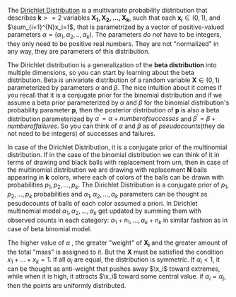 The [Dirichlet Distribution](https://en.wikipedia.org/wiki/Dirichlet_distribution) is a multivariate probability distribution that describes $\mathbf{k}>=2$ variables $\mathbf{X_1,X_2,...,X_k}$, such that each $\mathbf{x_i} \in (0,1)$, and $\sum_{i=1}^{N}x_i=1$, that is parametrized by a vector of positive-valued parameters $\alpha=(\alpha_1,\alpha_2,..,\alpha_k)$. The parameters *do not* have to be integers, they only need to be positive real numbers. They are not "normalized" in any way, they are parameters of this distribution.

The Dirichlet distribution is a generalization of the **beta distribution** into multiple dimensions, so you can start by learning about the beta distribution. Beta is univariate distribution of a random variable $\mathbf{X} \in (0,1)$ parameterized by parameters $\alpha$ and $\beta$. The nice intuition about it comes if you recall that it is a conjugate prior for the binomial distribution and if we assume a beta prior parameterized by $\alpha$ and $\beta$ for the binomial distribution's probability parameter $\mathbf{p}$, then the posterior distribution of $\mathbf{p}$ is also a beta distribution parameterized by $\alpha^{'}=\alpha + number of successes$ and $\beta^{'}=\beta+number of failures$. So you can think of $\alpha$ and $\beta$ as of *pseudocounts*(they do not need to be integers) of successes and failures.

In case of the Dirichlet Distribution, it is a conjugate prior of the multinomial distribution. If in the case of the binomial distribution we can think of it in terms of drawing and black balls with replacement from urn, then in case of the multinomial distribution we are drawing with replacement $\mathbf{N}$ balls appearing in $\mathbf{k}$ colors, where each of colors of the balls can be drawn with probabilities $p_1,p_2,...,p_k$. The Dirichlet Distribution is a conjugate prior of $p_1,p_2,...,p_k$ probabilities and $\alpha_1,\alpha_2,...,\alpha_k$ parameters can be thought as pesudocounts of balls of each color assumed a priori. In Dirichlet multinomial model $\alpha_1,\alpha_2,...,\alpha_k$ get updated by summing them with observed counts in each category: $\alpha_1 + n_1, ...,\alpha_k + n_k$ in similar fashion as in case of beta binomial model.

The higher value of $\alpha$ , the greater "weight" of $\mathbf{X_i}$ and the greater amount of the total "mass" is assigned to it. But the $\mathbf{X}$ must be satisfied the condition $x_1+...+x_k=1$. If all $\alpha_i$ are equal, the distribution is symmetric. If $\alpha_i<1$, it can be thought as anti-weight that pushes away $\x_i$ toward extremes, while when it is high, it attracts $\x_i$ toward some central value. if $\alpha_i = \alpha_j$, then the points are uniformly distributed. 
